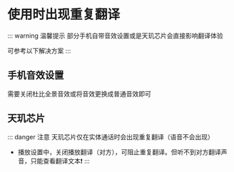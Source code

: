 # 使用时出现重复翻译

::: warning 温馨提示
部分手机自带音效设置或是天玑芯片会直接影响翻译体验

可参考以下解决方案
:::

## 手机音效设置

需要关闭杜比全景音效或将音效更换成普通音效即可
<ImagePreview src="https://bu.dusays.com/2024/10/29/672099d3e1fd6.png" alt="杜比音效" />

## 天玑芯片

::: danger 注意
天玑芯片仅在实体通话时会出现重复翻译（语音不会出现）

- 播放设置中，关闭播放翻译（对方），可阻止重复翻译。但听不到对方翻译声音，只能查看翻译文本❗️
  :::

<ImagePreview src="https://bu.dusays.com/2024/10/29/6720a3cc95cc1.png" alt="杜比音效" />
